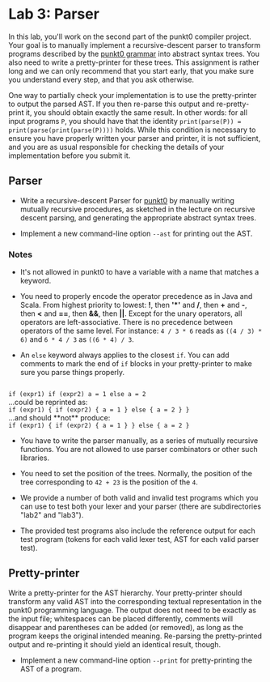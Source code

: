 # Lab 3: Parser

In this lab, you'll work on the second part of the punkt0 compiler
project. Your goal is to manually implement a recursive-descent parser
to transform programs described by the [punkt0 grammar](lab2.md)
into abstract syntax trees. You also need to write a pretty-printer
for these trees. This assignment is rather long and we can only
recommend that you start early, that you make sure you understand
every step, and that you ask otherwise.

One way to partially check your implementation is to use the
pretty-printer to output the parsed AST. If you then re-parse this
output and re-pretty-print it, you should obtain exactly the same
result. In other words: for all input programs `P`, you should have
that the identity `print(parse(P)) = print(parse(print(parse(P))))`
holds. While this condition is necessary to ensure you have properly
written your parser and printer, it is not sufficient, and you are as
usual responsible for checking the details of your implementation
before you submit it.


## Parser

* Write a recursive-descent Parser for [punkt0](lab2.html) by manually
  writing mutually recursive procedures, as sketched in the lecture on
  recursive descent parsing, and generating the appropriate abstract
  syntax trees.

* Implement a new command-line option `--ast` for printing out the
  AST.

### Notes

  * It's not allowed in punkt0 to have a variable with a name that
    matches a keyword.

  * You need to properly encode the operator precedence as in Java and
    Scala. From highest priority to lowest: **!**, then **'*'** and
    **/**, then **+** and **-**, then **<** and **==**, then **&&**,
    then **||**.  Except for the unary operators, all operators are
    left-associative.  There is no precedence between operators of the
    same level. For instance: `4 / 3 * 6` reads as `((4 / 3) * 6)` and
    `6 * 4 / 3` as `((6 * 4) / 3`.

  * An `else` keyword always applies to the closest `if`. You can add
    comments to mark the end of `if` blocks in your pretty-printer to
    make sure you parse things properly.
<code java>
if (expr1) if (expr2) a = 1 else a = 2
</code>
...could be reprinted as:
<code java>
if (expr1) { if (expr2) { a = 1 } else { a = 2 } }
</code>
...and should **not** produce:
<code java>
if (expr1) { if (expr2) { a = 1 } } else { a = 2 }
</code>

  * You have to write the parser manually, as a series of mutually
    recursive functions. You are not allowed to use parser combinators
    or other such libraries.

  * You need to set the position of the trees. Normally, the position
    of the tree corresponding to `42 + 23` is the position of the `4`.

  * We provide a number of both valid and invalid test programs which
    you can use to test both your lexer and your parser (there are
    subdirectories "lab2" and "lab3").

  * The provided test programs also include the reference output for
    each test program (tokens for each valid lexer test, AST for each
    valid parser test).

## Pretty-printer

Write a pretty-printer for the AST hierarchy. Your pretty-printer
should transform any valid AST into the corresponding textual
representation in the punkt0 programming language. The output does not
need to be exactly as the input file; whitespaces can be placed
differently, comments will disappear and parentheses can be added (or
removed), as long as the program keeps the original intended
meaning. Re-parsing the pretty-printed output and re-printing it
should yield an identical result, though.

* Implement a new command-line option `--print` for pretty-printing
  the AST of a program.

